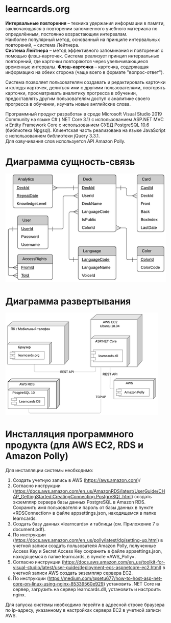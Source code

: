 # learncards.org

<strong>Интервальные повторения</strong> – техника удержания информации в памяти, заключающаяся в повторении запомненного учебного материала по определённым, постоянно возрастающим интервалам.<br>
Наиболее популярный метод, основанный на принципе интервальных повторений, – система Лейтнера.<br>
<strong>Система Лейтнера</strong> – метод эффективного запоминания и повторения с помощью флэш-карточек. Система реализует принцип интервальных повторений, где карточки повторяются через увеличивающиеся временные интервалы.
<strong>Флэш-карточка</strong> – карточка, содержащая информацию на обеих сторона (чаще всего в формате "вопрос-ответ"). 

Система позволяет пользователям создавать и редактировать карточки и колоды карточек, делиться ими с другими пользователями, повторять карточки, просматривать аналитику прогресса в обучении, предоставлять другим пользователям доступ к аналитике своего прогресса в обучении, изучать новые английские слова.

Программный продукт разработан в среде Microsoft Visual Studio 2019 Community на языке C# (.NET Core 3.1) с использованием ASP.NET MVC и Entity Framework Core с использованием СУБД PostgreSQL 10.6 (библиотека Npgsql). Клиентская часть реализована на языке JavaScript с использованием библиотеки jQuery 3.3.1.<br>
Для озвучивания слов используется API Amazon Polly.

# Диаграмма сущность-связь

![Alt text](EntityRelationship.png?raw=true "Диаграмма сущность-связь")

# Диаграмма развертывания

![Alt text](DeploymentDiagram.png?raw=true "Диаграмма развертывания")

# Инсталляция программного продукта (для AWS EC2, RDS и Amazon Polly)

Для инсталляции системы необходимо:
1.	Создать учетную запись в AWS (https://aws.amazon.com)/
2.	Согласно инструкции (https://docs.aws.amazon.com/en_us/AmazonRDS/latest/UserGuide/CHAP_GettingStarted.CreatingConnecting.PostgreSQL.html) создать экземпляр сервера базы данных PostgreSQL в Amazon RDS. Сохранить имя пользователя и пароль от базы данных в пункте «RDSConnection» в файле appsettings.json, находящемся в папке learncards.
3.	Создать базу данных «learncards» и таблицы (см. Приложение 7 в document.pdf).
4.	По инструкции (https://docs.aws.amazon.com/en_us/polly/latest/dg/setting-up.html) в учетной записи создать пользователя Amazon Polly, полученные Access Key и Secret Access Key сохранить в файле appsettings.json, находящемся в папке learncards, в пункте «AWS_Polly».
5.	Согласно инструкции (https://docs.aws.amazon.com/en_us/toolkit-for-visual-studio/latest/user-guide/deployment-ecs-aspnetcore-ec2.html) в учетной записи AWS создать экземпляр сервера EC2.
6.	По инструкции (https://medium.com/@setu677/how-to-host-asp-net-core-on-linux-using-nginx-85339560e929) установить .NET Core на сервер, загрузить на сервер learncards.dll, установить и настроить nginx.

Для запуска системы необходимо перейти в адресной строке браузера по ip-адресу, указанному в настройках сервера EC2 в учетной записи AWS.
